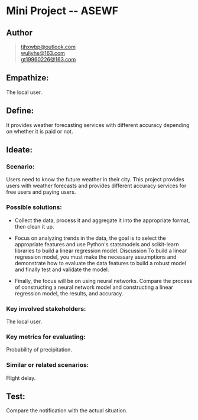 # Mini Project -- ASEWF
## Author
> <tjhxwbp@outlook.com>  
<wuliyhs@163.com>  
<gt19960226@163.com>

## Empathize: 
The local user.

## Define: 
It provides weather forecasting services with different accuracy depending on whether it is paid or not.

## Ideate:  
### Scenario:
Users need to know the future weather in their city. This project provides users with weather forecasts and provides different accuracy services for free users and paying users.  
### Possible solutions: 
* Collect the data, process it and aggregate it into the appropriate format, then clean it up.

* Focus on analyzing trends in the data, the goal is to select the appropriate features and use Python's statsmodels and scikit-learn libraries to build a linear regression model. Discussion To build a linear regression model, you must make the necessary assumptions and demonstrate how to evaluate the data features to build a robust model and finally test and validate the model.

* Finally, the focus will be on using neural networks. Compare the process of constructing a neural network model and constructing a linear regression model, the results, and accuracy. 
### Key involved stakeholders:
The local user.   
### Key metrics for evaluating: 
Probability of precipitation.  
### Similar or related scenarios: 
Flight delay.

## Test: 
Compare the notification with the actual situation.
